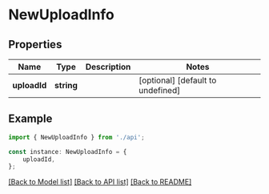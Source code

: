 # NewUploadInfo


## Properties

Name | Type | Description | Notes
------------ | ------------- | ------------- | -------------
**uploadId** | **string** |  | [optional] [default to undefined]

## Example

```typescript
import { NewUploadInfo } from './api';

const instance: NewUploadInfo = {
    uploadId,
};
```

[[Back to Model list]](../README.md#documentation-for-models) [[Back to API list]](../README.md#documentation-for-api-endpoints) [[Back to README]](../README.md)
